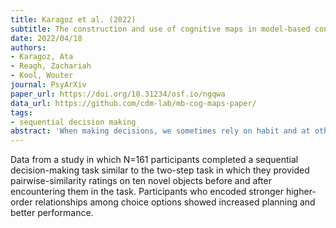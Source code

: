 ```yaml
---
title: Karagoz et al. (2022)
subtitle: The construction and use of cognitive maps in model-based control
date: 2022/04/18
authors:
- Karagoz, Ata
- Reagh, Zachariah
- Kool, Wouter
journal: PsyArXiv
paper_url: https://doi.org/10.31234/osf.io/ngqwa
data_url: https://github.com/cdm-lab/mb-cog-maps-paper/
tags:
- sequential decision making
abstract: 'When making decisions, we sometimes rely on habit and at other times plan towards goals. Planning requires the construction and use of an internal representation of the environment, a cognitive map. How are these maps constructed, and how do they guide goal-directed decisions? We coupled a sequential decision-making task with a behavioral representational similarity analysis approach to examine how relationships between choice options change when people build a cognitive map of the task structure. We found that participants who encoded stronger higher-order relationships among choice options showed increased planning and better performance. These higher-order relationships were more strongly encoded among objects encountered in high-reward contexts, indicating a role for motivation during cognitive map construction. In contrast, lower-order relationships such as simple visual co-occurrence of objects did not predict goal-directed planning. These results show that humans actively construct and use cognitive maps of task structure to make goal-directed decisions.'
---
```


Data from a study in which N=161 participants completed a sequential decision-making task similar to the two-step task in which they provided pairwise-similarity ratings on ten novel objects before and after encountering them in the task. Participants who encoded stronger higher-order relationships among choice options showed increased planning and better performance.
